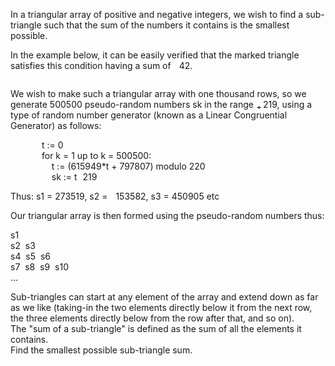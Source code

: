   <p>In a triangular array of positive and negative integers, we wish to find a sub-triangle such that the sum of the numbers it contains is the smallest possible.</p>  <p>In the example below, it can be easily verified that the marked triangle satisfies this condition having a sum of <img src='images/symbol_minus.gif' width='9' height='3' alt='&minus;' border='0' style='vertical-align:middle;' />42.</p>    <img src="http://projecteuler.net/project/images/p_150.gif" border="0" alt="" />    <p>We wish to make such a triangular array with one thousand rows, so we generate 500500 pseudo-random numbers sk in the range <img src='images/symbol_plusmn.gif' width='11' height='11' alt='&plusmn;' border='0' style='vertical-align:middle;' />219, using a type of random number generator (known as a Linear Congruential Generator) as follows:</p>  <p style="margin-left:50px;">t := 0  <br />  for k = 1 up to k = 500500:  <br />  &nbsp; &nbsp; t := (615949*t + 797807) modulo 220  <br />  &nbsp; &nbsp; sk := t<img src='images/symbol_minus.gif' width='9' height='3' alt='&minus;' border='0' style='vertical-align:middle;' />219</p>  <p>Thus: s1 = 273519, s2 = <img src='images/symbol_minus.gif' width='9' height='3' alt='&minus;' border='0' style='vertical-align:middle;' />153582, s3 = 450905 etc</p>  <p>Our triangular array is then formed using the pseudo-random numbers thus:</p>    s1  <br />  s2&nbsp; s3  <br />  s4&nbsp; s5&nbsp; s6&nbsp;   <br />  s7&nbsp; s8&nbsp; s9&nbsp; s10  <br />  ...    <p>Sub-triangles can start at any element of the array and extend down as far as we like (taking-in the two elements directly below it from the next row, the three elements directly below from the row after that, and so on).  <br />  The &quot;sum of a sub-triangle&quot; is defined as the sum of all the elements it contains.  <br />  Find the smallest possible sub-triangle sum.</p>  